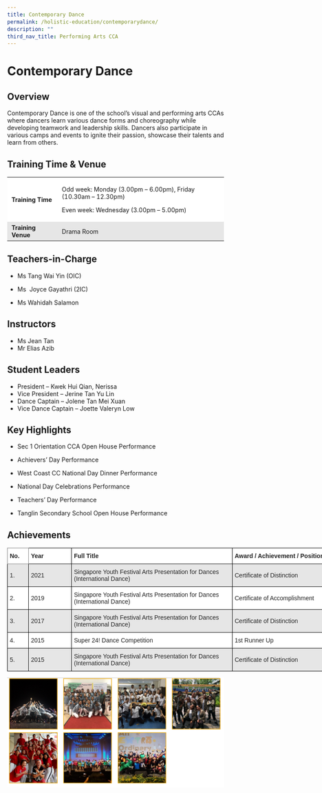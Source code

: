 ```yaml
---
title: Contemporary Dance
permalink: /holistic-education/contemporarydance/
description: ""
third_nav_title: Performing Arts CCA
---
```

# Contemporary Dance


## Overview 


Contemporary Dance is one of the school’s visual and performing arts CCAs where dancers learn various dance forms and choreography while developing teamwork and leadership skills. Dancers also participate in various camps and events to ignite their passion, showcase their talents and learn from others.

## Training Time & Venue


<table style="box-sizing: inherit; border-collapse: collapse; border-spacing: 0px; max-width: 100%; width: 701.667px;"><tbody style="box-sizing: inherit;"><tr style="box-sizing: inherit; background: rgb(255, 255, 255);"><td style="box-sizing: inherit; padding: 5px 10px; width: 125px;"><strong style="box-sizing: inherit; font-weight: bold;">Training Time</strong></td><td style="box-sizing: inherit; padding: 5px 10px; width: 563.667px;"><p style="box-sizing: inherit; font-size: 1em;">Odd week: Monday (3.00pm – 6.00pm), Friday (10.30am – 12.30pm)</p><p style="box-sizing: inherit; font-size: 1em;">Even week: Wednesday (3.00pm – 5.00pm)</p></td></tr><tr style="box-sizing: inherit; background: rgb(230, 230, 230);"><td style="box-sizing: inherit; padding: 5px 10px; width: 125px;"><strong style="box-sizing: inherit; font-weight: bold;">Training Venue</strong></td><td style="box-sizing: inherit; padding: 5px 10px; width: 563.667px;">Drama Room</td></tr></tbody></table>

## Teachers-in-Charge


*   Ms Tang Wai Yin (OIC)
    
*   Ms  Joyce Gayathri (2IC)  
    
*   Ms Wahidah Salamon

## **Instructors**


*   Ms Jean Tan
*   Mr Elias Azib

## **Student Leaders**


*   President – Kwek Hui Qian, Nerissa
*   Vice President – Jerine Tan Yu Lin 
*   Dance Captain – Jolene Tan Mei Xuan
*   Vice Dance Captain – Joette Valeryn Low

## **Key Highlights**


*   Sec 1 Orientation CCA Open House Performance
    
*   Achievers’ Day Performance 
    
*   West Coast CC National Day Dinner Performance
    
*   National Day Celebrations Performance
    
*   Teachers’ Day Performance
    
*   Tanglin Secondary School Open House Performance
    

## Achievements


<style type="text/css">
.tg  {border-collapse:collapse;border-spacing:0;}
.tg td{border-color:black;border-style:solid;border-width:1px;font-family:Arial, sans-serif;font-size:14px;
  overflow:hidden;padding:10px 5px;word-break:normal;}
.tg th{border-color:black;border-style:solid;border-width:1px;font-family:Arial, sans-serif;font-size:14px;
  font-weight:normal;overflow:hidden;padding:10px 5px;word-break:normal;}
.tg .tg-l2bf{background-color:#FFF;color:#222;font-weight:bold;text-align:left;vertical-align:top}
.tg .tg-h5mn{background-color:#E6E6E6;color:#222;text-align:left;vertical-align:middle}
.tg .tg-0f6e{background-color:#FFF;border-color:inherit;color:#222;font-weight:bold;text-align:left;vertical-align:top}
.tg .tg-1ppo{background-color:#FFF;color:#222;text-align:left;vertical-align:middle}
</style>
<table class="tg" style="undefined;table-layout: fixed; width: 774px">
<colgroup>
<col style="width: 49.2px">
<col style="width: 100.2px">
<col style="width: 374.2px">
<col style="width: 250.2px">
</colgroup>
<thead>
  <tr>
    <th class="tg-0f6e"><span style="font-weight:bold">No.</span></th>
    <th class="tg-l2bf"><span style="font-weight:bold">Year</span></th>
    <th class="tg-l2bf"><span style="font-weight:bold">Full Title</span></th>
    <th class="tg-l2bf"><span style="font-weight:bold">Award / Achievement / Position</span></th>
  </tr>
</thead>
<tbody>
  <tr>
    <td class="tg-h5mn">1.</td>
    <td class="tg-h5mn">2021</td>
    <td class="tg-h5mn"> Singapore Youth Festival Arts Presentation for Dances (International Dance) </td>
    <td class="tg-h5mn">Certificate of Distinction</td>
  </tr>
  <tr>
    <td class="tg-1ppo">2.</td>
    <td class="tg-1ppo">2019</td>
    <td class="tg-1ppo">Singapore Youth Festival Arts Presentation for Dances (International Dance) </td>
    <td class="tg-1ppo">Certificate of Accomplishment</td>
  </tr>
  <tr>
    <td class="tg-h5mn">3.</td>
    <td class="tg-h5mn">2017</td>
    <td class="tg-h5mn"> Singapore Youth Festival Arts Presentation for Dances (International Dance)</td>
    <td class="tg-h5mn">Certificate of Distinction</td>
  </tr>
  <tr>
    <td class="tg-1ppo">4.</td>
    <td class="tg-1ppo">2015</td>
    <td class="tg-1ppo">Super 24! Dance Competition </td>
    <td class="tg-1ppo">1st Runner Up </td>
  </tr>
  <tr>
    <td class="tg-h5mn">5.</td>
    <td class="tg-h5mn">2015</td>
    <td class="tg-h5mn">Singapore Youth Festival Arts Presentation for Dances (International Dance)</td>
    <td class="tg-h5mn">Certificate of Distinction </td>
  </tr>
</tbody>
</table>

![](/images/Screenshot%20(34).png)